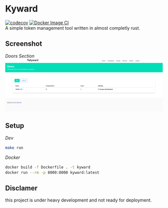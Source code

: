 # Kyward
[![codecov](https://codecov.io/gh/nk-designz/kyward.rs/branch/main/graph/badge.svg?token=L098QSJ1I7)](https://codecov.io/gh/nk-designz/kyward.rs)
[![Docker Image CI](https://github.com/Netzlink/kyward.rs/actions/workflows/docker-image.yml/badge.svg?branch=main)](https://github.com/Netzlink/kyward.rs/actions/workflows/docker-image.yml)  
A simple token management tool written in almost completly rust.

## Screenshot
 _Doors Section_
![Doors Section Screenshot](assets/doors_section.png)

## Setup 
 _Dev_
```bash
make run
```
_Docker_
```bash
docker build -f Dockerfile . -t kyward
docker run --rm -p 8000:8000 kyward:latest
```

## Disclamer
this project is under heavy development and not ready for deployment.
